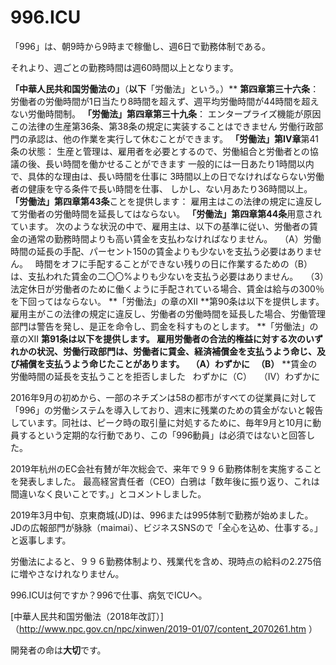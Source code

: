 996.ICU
===

「996」は、朝9時から9時まで稼働し、週6日で勤務体制である。

それより、週ごとの勤務時間は週60時間以上となります。

**「中華人民共和国労働法の」**（**以下**「労働法」という。）** **第四章第三十六条**：
労働者の労働時間が1日当たり8時間を超えず、週平均労働時間が44時間を超えない労働時間制。
**「労働法」第四章第三十九条**：
エンタープライズ機能が原因この法律の生産第36条、第38条の規定に実装することはできません
労働行政部門の承認は、他の作業を実行して休むことができます。
**「労働法」第IV章**第41条の状態：
生産と管理は、雇用者を必要とするので、労働組合と労働者との協議の後、長い時間を働かせることができます
一般的には一日あたり1時間以内で、具体的な理由は、長い時間を仕事に
3時間以上の日でなければならない労働者の健康を守る条件で長い時間を仕事、
しかし、ない月あたり36時間以上。
**「労働法」第四章第43条**ことを提供します：
雇用主はこの法律の規定に違反して労働者の労働時間を延長してはならない。
**「労働法」第四章第44条**用意されています。
次のような状況の中で、雇用主は、以下の基準に従い、労働者の賃金の通常の勤務時間よりも高い賃金を支払わなければなりません。
  （A）労働時間の延長の手配、パーセント150の賃金よりも少ないを支払う必要はありません。
  時間をオフに手配することができない残りの日に作業するための（B）は、支払われた賃金の二〇〇%よりも少ないを支払う必要はありません。
  （3）法定休日が労働者のために働くように手配されている場合、賃金は給与の300％を下回ってはならない。
**「労働法」の章のXII **第90条は以下を提供します。
雇用主がこの法律の規定に違反し、労働者の労働時間を延長した場合、労働管理部門は警告を発し、是正を命令し、罰金を科すものとします。
**「労働法」の章のXII **第91条は以下を提供します。
雇用労働者の合法的権益に対する次のいずれかの状況、労働行政部門は、労働者に賃金、経済補償金を支払うよう命じ、及び補償を支払うよう命じたことがあります。
  （A）わずかに
  （B）** **賃金の労働時間の延長を支払うことを拒否しました
  わずかに（C）
  （IV）わずかに

2016年9月の初めから、一部のネチズンは58の都市がすべての従業員に対して「996」の労働システムを導入しており、週末に残業のための賃金がないと報告しています。同社は、ピーク時の取引量に対処するために、毎年9月と10月に動員するという定期的な行動であり、この「996動員」は必須ではないと回答した。

2019年杭州のEC会社有賛が年次総会で、来年で９９６勤務体制を実施することを発表しました。
最高経営責任者（CEO）白鴉は「数年後に振り返り、これは間違いなく良いことです。」とコメントしました。

2019年3月中旬、京東商城(JD)は、996または995体制で勤務が始めました。
JDの広報部門が脉脉（maimai）、ビジネスSNSので「全心を込め、仕事する。」と返事します。

労働法によると、９９６勤務体制より、残業代を含め、現時点の給料の2.275倍に増やさなけれなりません。

996.ICUは何ですか？996で仕事、病気でICUへ。

[中華人民共和国労働法（2018年改訂）]（http://www.npc.gov.cn/npc/xinwen/2019-01/07/content_2070261.htm ）

開発者の命は**大切**です。
